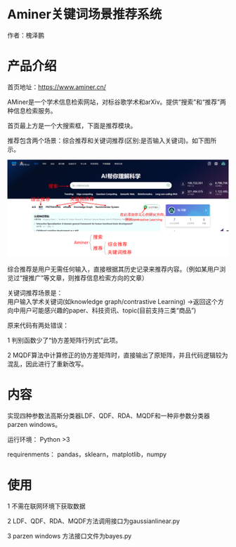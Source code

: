 # Aminer关键词场景推荐系统
作者：槐泽鹏

# 产品介绍
首页地址：https://www.aminer.cn/

AMiner是一个学术信息检索网站，对标谷歌学术和arXiv。提供“搜索”和“推荐”两种信息检索服务。

首页最上方是一个大搜索框，下面是推荐模块。

推荐包含两个场景：综合推荐和关键词推荐(区别:是否输入关键词)。如下图所示。

![image](https://github.com/huaizepeng2020/Aminer-recommender-system-with-keywords/blob/main/figure/introduction1.png)

综合推荐是用户无需任何输入，直接根据其历史记录来推荐内容。（例如某用户浏览过“搜推广”等文章，则推荐信息检索方向的文章）

关键词推荐场景是：         
用户输入学术关键词(如knowledge graph/contrastive Learning)
→返回这个方向中用户可能感兴趣的paper、科技资讯、topic(目前支持三类“商品”)

原来代码有两处错误：

1 判别函数少了“协方差矩阵行列式”此项。

2 MQDF算法中计算修正的协方差矩阵时，直接输出了原矩阵，并且代码逻辑较为混乱，因此进行了重新改写。

# 内容
实现四种参数法高斯分类器LDF、QDF、RDA、MQDF和一种非参数分类器parzen windows。

运行环境： Python >3 

requirenments：
pandas，sklearn，matplotlib，numpy

# 使用
1 不需在联网环境下获取数据

2 LDF、QDF、RDA、MQDF方法调用接口为gaussianlinear.py 
  
3 parzen windows 方法接口文件为bayes.py
